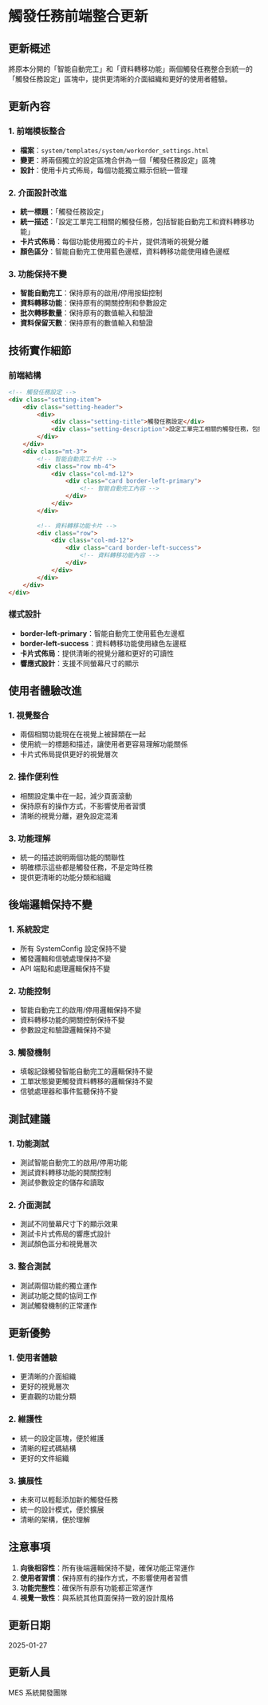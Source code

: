 # 觸發任務前端整合更新

## 更新概述
將原本分開的「智能自動完工」和「資料轉移功能」兩個觸發任務整合到統一的「觸發任務設定」區塊中，提供更清晰的介面組織和更好的使用者體驗。

## 更新內容

### 1. 前端模板整合
- **檔案**：`system/templates/system/workorder_settings.html`
- **變更**：將兩個獨立的設定區塊合併為一個「觸發任務設定」區塊
- **設計**：使用卡片式佈局，每個功能獨立顯示但統一管理

### 2. 介面設計改進
- **統一標題**：「觸發任務設定」
- **統一描述**：「設定工單完工相關的觸發任務，包括智能自動完工和資料轉移功能」
- **卡片式佈局**：每個功能使用獨立的卡片，提供清晰的視覺分離
- **顏色區分**：智能自動完工使用藍色邊框，資料轉移功能使用綠色邊框

### 3. 功能保持不變
- **智能自動完工**：保持原有的啟用/停用按鈕控制
- **資料轉移功能**：保持原有的開關控制和參數設定
- **批次轉移數量**：保持原有的數值輸入和驗證
- **資料保留天數**：保持原有的數值輸入和驗證

## 技術實作細節

### 前端結構
```html
<!-- 觸發任務設定 -->
<div class="setting-item">
    <div class="setting-header">
        <div>
            <div class="setting-title">觸發任務設定</div>
            <div class="setting-description">設定工單完工相關的觸發任務，包括智能自動完工和資料轉移功能</div>
        </div>
    </div>
    <div class="mt-3">
        <!-- 智能自動完工卡片 -->
        <div class="row mb-4">
            <div class="col-md-12">
                <div class="card border-left-primary">
                    <!-- 智能自動完工內容 -->
                </div>
            </div>
        </div>
        
        <!-- 資料轉移功能卡片 -->
        <div class="row">
            <div class="col-md-12">
                <div class="card border-left-success">
                    <!-- 資料轉移功能內容 -->
                </div>
            </div>
        </div>
    </div>
</div>
```

### 樣式設計
- **border-left-primary**：智能自動完工使用藍色左邊框
- **border-left-success**：資料轉移功能使用綠色左邊框
- **卡片式佈局**：提供清晰的視覺分離和更好的可讀性
- **響應式設計**：支援不同螢幕尺寸的顯示

## 使用者體驗改進

### 1. 視覺整合
- 兩個相關功能現在在視覺上被歸類在一起
- 使用統一的標題和描述，讓使用者更容易理解功能關係
- 卡片式佈局提供更好的視覺層次

### 2. 操作便利性
- 相關設定集中在一起，減少頁面滾動
- 保持原有的操作方式，不影響使用者習慣
- 清晰的視覺分離，避免設定混淆

### 3. 功能理解
- 統一的描述說明兩個功能的關聯性
- 明確標示這些都是觸發任務，不是定時任務
- 提供更清晰的功能分類和組織

## 後端邏輯保持不變

### 1. 系統設定
- 所有 SystemConfig 設定保持不變
- 觸發邏輯和信號處理保持不變
- API 端點和處理邏輯保持不變

### 2. 功能控制
- 智能自動完工的啟用/停用邏輯保持不變
- 資料轉移功能的開關控制保持不變
- 參數設定和驗證邏輯保持不變

### 3. 觸發機制
- 填報記錄觸發智能自動完工的邏輯保持不變
- 工單狀態變更觸發資料轉移的邏輯保持不變
- 信號處理器和事件監聽保持不變

## 測試建議

### 1. 功能測試
- 測試智能自動完工的啟用/停用功能
- 測試資料轉移功能的開關控制
- 測試參數設定的儲存和讀取

### 2. 介面測試
- 測試不同螢幕尺寸下的顯示效果
- 測試卡片式佈局的響應式設計
- 測試顏色區分和視覺層次

### 3. 整合測試
- 測試兩個功能的獨立運作
- 測試功能之間的協同工作
- 測試觸發機制的正常運作

## 更新優勢

### 1. 使用者體驗
- 更清晰的介面組織
- 更好的視覺層次
- 更直觀的功能分類

### 2. 維護性
- 統一的設定區塊，便於維護
- 清晰的程式碼結構
- 更好的文件組織

### 3. 擴展性
- 未來可以輕鬆添加新的觸發任務
- 統一的設計模式，便於擴展
- 清晰的架構，便於理解

## 注意事項

1. **向後相容性**：所有後端邏輯保持不變，確保功能正常運作
2. **使用者習慣**：保持原有的操作方式，不影響使用者習慣
3. **功能完整性**：確保所有原有功能都正常運作
4. **視覺一致性**：與系統其他頁面保持一致的設計風格

## 更新日期
2025-01-27

## 更新人員
MES 系統開發團隊
